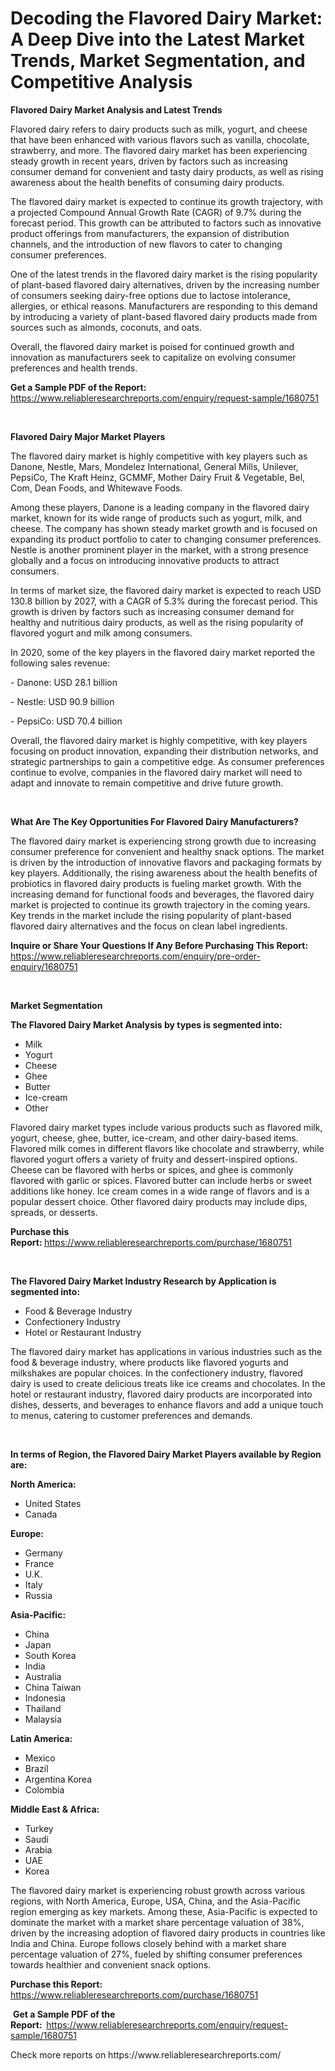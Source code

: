 <p><h1>Decoding the Flavored Dairy Market: A Deep Dive into the Latest Market Trends, Market Segmentation, and Competitive Analysis</h1></p><p><strong>Flavored Dairy Market Analysis and Latest Trends</strong></p>
<p><p>Flavored dairy refers to dairy products such as milk, yogurt, and cheese that have been enhanced with various flavors such as vanilla, chocolate, strawberry, and more. The flavored dairy market has been experiencing steady growth in recent years, driven by factors such as increasing consumer demand for convenient and tasty dairy products, as well as rising awareness about the health benefits of consuming dairy products.</p><p>The flavored dairy market is expected to continue its growth trajectory, with a projected Compound Annual Growth Rate (CAGR) of 9.7% during the forecast period. This growth can be attributed to factors such as innovative product offerings from manufacturers, the expansion of distribution channels, and the introduction of new flavors to cater to changing consumer preferences.</p><p>One of the latest trends in the flavored dairy market is the rising popularity of plant-based flavored dairy alternatives, driven by the increasing number of consumers seeking dairy-free options due to lactose intolerance, allergies, or ethical reasons. Manufacturers are responding to this demand by introducing a variety of plant-based flavored dairy products made from sources such as almonds, coconuts, and oats.</p><p>Overall, the flavored dairy market is poised for continued growth and innovation as manufacturers seek to capitalize on evolving consumer preferences and health trends.</p></p>
<p><strong>Get a Sample PDF of the Report:&nbsp;</strong> <a href="https://www.reliableresearchreports.com/enquiry/request-sample/1680751">https://www.reliableresearchreports.com/enquiry/request-sample/1680751</a></p>
<p>&nbsp;</p>
<p><strong>Flavored Dairy Major Market Players</strong></p>
<p><p>The flavored dairy market is highly competitive with key players such as Danone, Nestle, Mars, Mondelez International, General Mills, Unilever, PepsiCo, The Kraft Heinz, GCMMF, Mother Dairy Fruit & Vegetable, Bel, Com, Dean Foods, and Whitewave Foods.</p><p>Among these players, Danone is a leading company in the flavored dairy market, known for its wide range of products such as yogurt, milk, and cheese. The company has shown steady market growth and is focused on expanding its product portfolio to cater to changing consumer preferences. Nestle is another prominent player in the market, with a strong presence globally and a focus on introducing innovative products to attract consumers.</p><p>In terms of market size, the flavored dairy market is expected to reach USD 130.8 billion by 2027, with a CAGR of 5.3% during the forecast period. This growth is driven by factors such as increasing consumer demand for healthy and nutritious dairy products, as well as the rising popularity of flavored yogurt and milk among consumers.</p><p>In 2020, some of the key players in the flavored dairy market reported the following sales revenue:</p><p>- Danone: USD 28.1 billion</p><p>- Nestle: USD 90.9 billion</p><p>- PepsiCo: USD 70.4 billion</p><p>Overall, the flavored dairy market is highly competitive, with key players focusing on product innovation, expanding their distribution networks, and strategic partnerships to gain a competitive edge. As consumer preferences continue to evolve, companies in the flavored dairy market will need to adapt and innovate to remain competitive and drive future growth.</p></p>
<p>&nbsp;</p>
<p><strong>What Are The Key Opportunities For Flavored Dairy Manufacturers?</strong></p>
<p><p>The flavored dairy market is experiencing strong growth due to increasing consumer preference for convenient and healthy snack options. The market is driven by the introduction of innovative flavors and packaging formats by key players. Additionally, the rising awareness about the health benefits of probiotics in flavored dairy products is fueling market growth. With the increasing demand for functional foods and beverages, the flavored dairy market is projected to continue its growth trajectory in the coming years. Key trends in the market include the rising popularity of plant-based flavored dairy alternatives and the focus on clean label ingredients.</p></p>
<p><strong>Inquire or Share Your Questions If Any Before Purchasing This Report:</strong> <a href="https://www.reliableresearchreports.com/enquiry/pre-order-enquiry/1680751">https://www.reliableresearchreports.com/enquiry/pre-order-enquiry/1680751</a></p>
<p>&nbsp;</p>
<p><strong>Market Segmentation</strong></p>
<p><strong>The Flavored Dairy Market Analysis by types is segmented into:</strong></p>
<p><ul><li>Milk</li><li>Yogurt</li><li>Cheese</li><li>Ghee</li><li>Butter</li><li>Ice-cream</li><li>Other</li></ul></p>
<p><p>Flavored dairy market types include various products such as flavored milk, yogurt, cheese, ghee, butter, ice-cream, and other dairy-based items. Flavored milk comes in different flavors like chocolate and strawberry, while flavored yogurt offers a variety of fruity and dessert-inspired options. Cheese can be flavored with herbs or spices, and ghee is commonly flavored with garlic or spices. Flavored butter can include herbs or sweet additions like honey. Ice cream comes in a wide range of flavors and is a popular dessert choice. Other flavored dairy products may include dips, spreads, or desserts.</p></p>
<p><strong>Purchase this Report:&nbsp;</strong><a href="https://www.reliableresearchreports.com/purchase/1680751">https://www.reliableresearchreports.com/purchase/1680751</a></p>
<p>&nbsp;</p>
<p><strong>The Flavored Dairy Market Industry Research by Application is segmented into:</strong></p>
<p><ul><li>Food & Beverage Industry</li><li>Confectionery Industry</li><li>Hotel or Restaurant Industry</li></ul></p>
<p><p>The flavored dairy market has applications in various industries such as the food & beverage industry, where products like flavored yogurts and milkshakes are popular choices. In the confectionery industry, flavored dairy is used to create delicious treats like ice creams and chocolates. In the hotel or restaurant industry, flavored dairy products are incorporated into dishes, desserts, and beverages to enhance flavors and add a unique touch to menus, catering to customer preferences and demands.</p></p>
<p>&nbsp;</p>
<p><strong>In terms of Region, the Flavored Dairy Market Players available by Region are:</strong></p>
<p>
    <p> <strong> North America: </strong>
        <ul>
            <li>United States</li>
            <li>Canada</li>
        </ul>
        </p> 
    <p> <strong> Europe: </strong>
        <ul>
            <li>Germany</li>
            <li>France</li>
            <li>U.K.</li>
            <li>Italy</li>
            <li>Russia</li>
        </ul>
        </p> 
    <p> <strong> Asia-Pacific: </strong>
        <ul>
            <li>China</li>
            <li>Japan</li>
            <li>South Korea</li>
            <li>India</li>
            <li>Australia</li>
            <li>China Taiwan</li>
            <li>Indonesia</li>
            <li>Thailand</li>
            <li>Malaysia</li>
        </ul>
        </p> 
    <p> <strong> Latin America: </strong>
        <ul>
            <li>Mexico</li>
            <li>Brazil</li>
            <li>Argentina Korea</li>
            <li>Colombia</li>
        </ul>
        </p> 
    <p> <strong> Middle East & Africa: </strong>
        <ul>
            <li>Turkey</li>
            <li>Saudi</li>
            <li>Arabia</li>
            <li>UAE</li>
            <li>Korea</li>
        </ul>
    </p>
    </p>
<p><p>The flavored dairy market is experiencing robust growth across various regions, with North America, Europe, USA, China, and the Asia-Pacific region emerging as key markets. Among these, Asia-Pacific is expected to dominate the market with a market share percentage valuation of 38%, driven by the increasing adoption of flavored dairy products in countries like India and China. Europe follows closely behind with a market share percentage valuation of 27%, fueled by shifting consumer preferences towards healthier and convenient snack options.</p></p>
<p><strong>Purchase this Report: </strong><a href="https://www.reliableresearchreports.com/purchase/1680751">https://www.reliableresearchreports.com/purchase/1680751</a></p>
<p>&nbsp;<strong>Get a Sample PDF of the Report:&nbsp;&nbsp;</strong><a href="https://www.reliableresearchreports.com/enquiry/request-sample/1680751">https://www.reliableresearchreports.com/enquiry/request-sample/1680751</a></p>
<p><strong></strong></p>
<p>Check more reports on https://www.reliableresearchreports.com/</p>